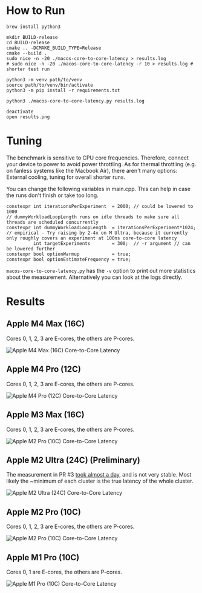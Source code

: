 # How to Run

```
brew install python3

mkdir BUILD-release
cd BUILD-release
cmake .. -DCMAKE_BUILD_TYPE=Release
cmake --build .
sudo nice -n -20 ./macos-core-to-core-latency > results.log
# sudo nice -n -20 ./macos-core-to-core-latency -r 10 > results.log # shorter test run

python3 -m venv path/to/venv
source path/to/venv/bin/activate
python3 -m pip install -r requirements.txt

python3 ./macos-core-to-core-latency.py results.log

deactivate
open results.png
```

# Tuning

The benchmark is sensitive to CPU core frequencies.
Therefore, connect your device to power to avoid power throttling.
As for thermal throttling (e.g. on fanless systems like the Macbook Air), there aren't many options: External cooling, tuning for overall shorter runs.

You can change the following variables in main.cpp.
This can help in case the runs don't finish or take too long.

```
constexpr int iterationsPerExperiment  = 2000; // could be lowered to 1000
// dummyWorkloadLoopLength runs on idle threads to make sure all threads are scheduled concurrently
constexpr int dummyWorkloadLoopLength  = iterationsPerExperiment*1024; // empirical - Try raising by 2-4x on M Ultra, because it currently only roughly covers an experiment at 100ns core-to-core latency
          int targetExperiments        = 300;  // -r argument // can be lowered further
constexpr bool optionWarmup            = true;
constexpr bool optionEstimateFrequency = true;
```

`macos-core-to-core-latency.py` has the `-v` option to print out more statistics about the measurement.
Alternatively you can look at the logs directly.

# Results

## Apple M4 Max (16C)

Cores 0, 1, 2, 3 are E-cores, the others are P-cores.

![Apple M4 Max (16C) Core-to-Core Latency](results/241208-1-m4max-steady_clock-i-2000-r-300.png?raw=true "Apple M4 Max (16C) Core-to-Core Latency")

## Apple M4 Pro (12C)

Cores 0, 1, 2, 3 are E-cores, the others are P-cores.

![Apple M4 Pro (12C) Core-to-Core Latency](results/241204-0-m4pro-cntvct_el0-i-2000-r-300.png?raw=true "Apple M2 Pro (12C) Core-to-Core Latency")

## Apple M3 Max (16C)

Cores 0, 1, 2, 3 are E-cores, the others are P-cores.

![Apple M2 Pro (10C) Core-to-Core Latency](results/241212-0-m3max.png?raw=true "Apple M3 Max (16C) Core-to-Core Latency")

## Apple M2 Ultra (24C) (Preliminary)

The measurement in PR #3 [took almost a day](https://x.com/ivanfioravanti/status/1866945123973468526), and is not very stable.
Most likely the ~minimum of each cluster is the true latency of the whole cluster.

![Apple M2 Ultra (24C) Core-to-Core Latency](results/241211-1-m2ultra-steady_clock-i-2000-r-300.png?raw=true "Apple M2 Ultra (24C) Core-to-Core Latency")

## Apple M2 Pro (10C)

Cores 0, 1, 2, 3 are E-cores, the others are P-cores.

![Apple M2 Pro (10C) Core-to-Core Latency](results/241204-1-m2pro-steady_clock-i-2000-r-300.png?raw=true "Apple M2 Pro (10C) Core-to-Core Latency")

## Apple M1 Pro (10C)

Cores 0, 1 are E-cores, the others are P-cores.

![Apple M1 Pro (10C) Core-to-Core Latency](results/241207-1-m1pro-steady-clock-i-2000-r-300.png?raw=true "Apple M1 Pro (10C) Core-to-Core Latency")
